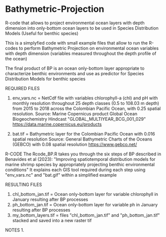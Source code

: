 # Bathymetric-Projection
R-code that allows to project environmental ocean layers with depth dimension into only-bottom ocean layers to be used in Species Distribution Models (Useful for benthic species)

This is a simplyfied code with small example files that allow to run the R-codes to perform Bathymetric Projection on environmental
ocean variables with depth dimension (variables measured throughout the depth profile of the ocean)

The final product of BP is an ocean only-bottom layer appropriate to characterize benthic environments and use as predictor for Species 
Distribution Models for benthic species

REQUIRED FILES
1. env_vars.nc = NetCdf file with variables chlorophyll-a (chl) and pH with monthly resolution throughout 25 depth classes (0.5 to 108.03 m depth)
    from 2015 to 2018 across the Colombian Pacific Ocean, with 0.25 spatial resolution.
    Source: Marine Copernicus product Global Ocean Biogeochemistry Hindcast "GLOBAL_MULTIYEAR_BCG_001_029" 
    https://data.marine.copernicus.eu/products 
    
2. bat.tif = Bathymetric layer for the Colombian Pacific Ocean with 0.016 spatial resolution
    Source: General Bathymetric Charts of the Oceans (GEBCO) with 0.08 spatial resolution 
    https://www.gebco.net/ 
    
R-CODE
The Rcode_BP.R takes you through the six steps of BP described in Benavides et al (2023): 
"Improving spatiotemporal distribution models for marine shrimp species by appropriately projecting benthic environmental conditions"
It explains each GIS tool required during each step using "env_vars.nc" and "bat.gif" within a simplified example

RESULTING FILES
1. chl_bottom_jan.tif = Ocean only-bottom layer for variable chlorophyll in January resulting after BP processes 
2. ph_bottom_jan.tif = Ocean only-bottom layer for variable ph in January resulting after BP processes 
3. my_bottom_layers.tif = files "chl_bottom_jan.tif" and "ph_bottom_jan.tif" stacked and saved into a new raster tif

NOTES
1. 
   
